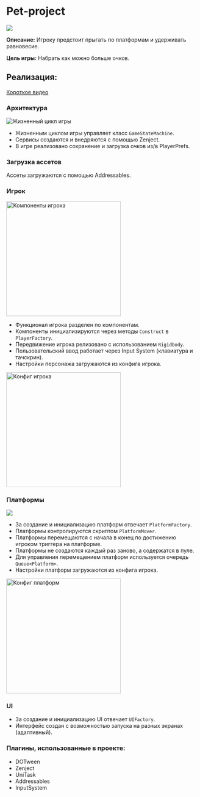
# Pet-project

![](https://github.com/AlekseiMaiorov/Keep-Balance-Ball-3D/blob/6d5ae8ecd60ca81f897c1f583d6262c6152c8572/Images/Keep_Balance_Ball_3D.gif)

**Описание:**
Игроку предстоит прыгать по платформам и удерживать равновесие.

**Цель игры:**
Набрать как можно больше очков.

## Реализация:
[Короткое видео](https://youtu.be/hNgIh3W-AME)

### Архитектура

![](https://github.com/AlekseiMaiorov/Keep-Balance-Ball-3D/blob/528748e9facab1ecf980d3c312a2daf000f2693c/Images/1.png "Жизненный цикл игры")

* Жизненным циклом игры управляет класс `GameStateMachine`.
* Сервисы создаются и внедряются с помощью Zenject.
* В игре реализовано сохранение и загрузка очков из/в PlayerPrefs.

### Загрузка ассетов
Ассеты загружаются с помощью Addressables.

### Игрок

<img height="300" src="https://github.com/AlekseiMaiorov/Keep-Balance-Ball-3D/blob/6d5ae8ecd60ca81f897c1f583d6262c6152c8572/Images/3.PNG" title="Компоненты игрока"/>

* Функционал игрока разделен по компонентам.
* Компоненты инициализируются через методы `Construct` в `PlayerFactory`.
* Передвижение игрока релизовано с использованием `Rigidbody`.
* Пользовательский ввод работает через Input System (клавиатура и тачскрин).
* Настройки персонажа загружаются из конфига игрока.

<img height="300" src="https://github.com/AlekseiMaiorov/Keep-Balance-Ball-3D/blob/6d5ae8ecd60ca81f897c1f583d6262c6152c8572/Images/5.PNG" title="Конфиг игрока"/>

### Платформы

![](https://github.com/AlekseiMaiorov/Keep-Balance-Ball-3D/blob/6d5ae8ecd60ca81f897c1f583d6262c6152c8572/Images/4.gif)

* За создание и инициализацию платформ отвечает `PlatformFactory`.
* Платформы контролируются скриптом `PlatformMover`. 
* Платформы перемещаются с начала в конец по достижению игроком триггера на платформе.
* Платформы не создаются каждый раз заново, а содержатся в пуле.
* Для управления перемещением платформ используется очередь `Queue<Platform>`.
* Настройки платформ загружаются из конфига игрока.

<img height="300" src="https://github.com/AlekseiMaiorov/Keep-Balance-Ball-3D/blob/6d5ae8ecd60ca81f897c1f583d6262c6152c8572/Images/2.PNG" title="Конфиг платформ"/>

### UI

* За создание и инициализацию UI отвечает `UIFactory`.
* Интерфейс создан с возможностью запуска на разных экранах (адаптивный).


### Плагины, использованные в проекте:
* DOTween
* Zenject
* UniTask
* Addressables
* InputSystem